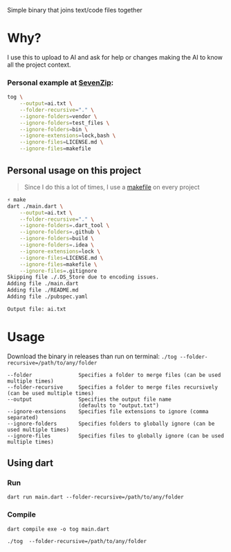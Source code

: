 Simple binary that joins text/code files together

# Why?
I use this to upload to AI and ask for help or changes making the AI to know all the project context.
### Personal example at [SevenZip](https://github.com/verseles/SevenZip):
```bash
tog \
	--output=ai.txt \
	--folder-recursive="." \
	--ignore-folders=vendor \
	--ignore-folders=test_files \
	--ignore-folders=bin \
	--ignore-extensions=lock,bash \
	--ignore-files=LICENSE.md \
	--ignore-files=makefile
```

## Personal usage on this project
> Since I do this a lot of times, I use a [makefile](makefile) on every project

```bash
⚡ make
dart ./main.dart \
	--output=ai.txt \
	--folder-recursive="." \
	--ignore-folders=.dart_tool \
	--ignore-folders=.github \
	--ignore-folders=build \
	--ignore-folders=.idea \
	--ignore-extensions=lock \
	--ignore-files=LICENSE.md \
	--ignore-files=makefile \
	--ignore-files=.gitignore
Skipping file ./.DS_Store due to encoding issues.
Adding file ./main.dart
Adding file ./README.md
Adding file ./pubspec.yaml

Output file: ai.txt
```
# Usage

Download the binary in releases than run on terminal: `./tog --folder-recursive=/path/to/any/folder`

```
--folder               Specifies a folder to merge files (can be used multiple times)
--folder-recursive     Specifies a folder to merge files recursively (can be used multiple times)
--output               Specifies the output file name
                       (defaults to "output.txt")
--ignore-extensions    Specifies file extensions to ignore (comma separated)
--ignore-folders       Specifies folders to globally ignore (can be used multiple times)
--ignore-files         Specifies files to globally ignore (can be used multiple times)
```

## Using dart

### Run
`dart run main.dart --folder-recursive=/path/to/any/folder`

### Compile
`dart compile exe -o tog main.dart`

`./tog  --folder-recursive=/path/to/any/folder`
